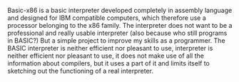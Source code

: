 Basic-x86 is a basic interpreter developed completely in assembly language and designed for IBM compatible computers,
which therefore use a processor belonging to the x86 family.
The interpreter does not want to be a professional and really usable interpreter (also because who still programs in BASIC?) But a simple project to improve my skills as a programmer.
The BASIC interpreter is neither efficient nor pleasant to use, interpreter is neither efficient nor pleasant to use, 
it does not make use of all the information about compilers, but it uses a part of it and limits itself to sketching out 
the functioning of a real interpreter.
